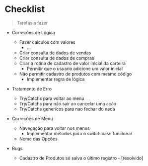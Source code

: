 # Checklist

> Tarefas a fazer

- Correções de Lógica
    - Fazer calculos com valores
        - ...
    - Criar consulta de dados de vendas
    - Criar consulta de dados de compras
    - Criar a rotina de cadastro de valor inicial da carteira
        - Permitir que o usuario adicione um valor inicial
    - Não permitir cadastro de produtos com mesmo código
        - Implementar regra de lógica

- Tratamento de Erro
    - Try/Catchs para voltar ao menu
    - Try/Catchs para não sair ao cancelar uma ação
    - Try/Catchs genericos para nao fechar do nada
    
- Correções de Menu
    - Navegação para voltar nos menus
        - Implementar metodos para o switch case funcionar
    - Nome das Opções

- Bugs
    - Cadastro de Produtos só salva o último registro - [resolvido]